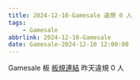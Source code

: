 ```yaml
---
title: 2024-12-10-Gamesale 違規 0 人
tags:
    - Gamesale
abbrlink: 2024-12-10-Gamesale
date: Gamesale-2024-12-10 12:00:00
---
```

Gamesale 板 [板規連結](https://www.ptt.cc/bbs/Gossiping/M.1637425085.A.07D.html)
昨天違規 0 人
